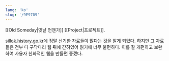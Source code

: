 ```yaml
---
lang: 'ko'
slug: '/9E9709'
---
```


[[Old Someday|옛날 언젠가]] [[Project|프로젝트]].

[sillok.history.go.kr](https://sillok.history.go.kr/)에 정말 신기한 자료들이 많다는 것을 알게 되었다.
하지만 그 자료들은 전부 다 구닥다리 웹 뒤에 갇혀있어 읽기에 너무 불편하다.
이를 잘 개편하고 보완하여 사용자 친화적인 웹을 만들면 좋겠다.
